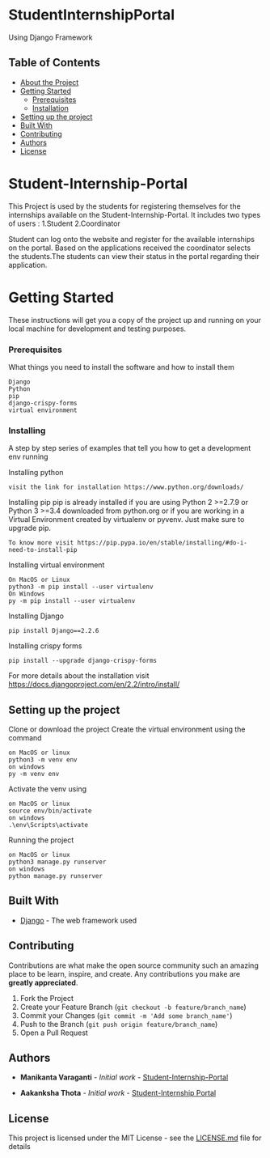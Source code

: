 # StudentInternshipPortal
Using Django Framework

## Table of Contents

* [About the Project](#student-internship-portal)
* [Getting Started](#getting-started)
  * [Prerequisites](#prerequisites)
  * [Installation](#installing)
* [Setting up the project](#setting-up-the-project)
* [Built With](#built-with)
* [Contributing](#contributing)
* [Authors](#authors)
* [License](#license)

# Student-Internship-Portal
This Project is used by the students for registering themselves for the internships available on the Student-Internship-Portal. It includes two types of  users :
1.Student
2.Coordinator

Student can log onto the website and register for the available internships on the portal. Based on the applications received the coordinator selects the students.The students can view their status in the portal regarding their application. 

# Getting Started

These instructions will get you a copy of the project up and running on your local machine for development and testing purposes.

### Prerequisites

What things you need to install the software and how to install them

```
Django
Python
pip
django-crispy-forms
virtual environment

```

### Installing

A step by step series of examples that tell you how to get a development env running

Installing python

```
visit the link for installation https://www.python.org/downloads/
```
Installing pip
pip is already installed if you are using Python 2 >=2.7.9 or Python 3 >=3.4 downloaded from python.org or if you are working in a Virtual Environment
 created by virtualenv or pyvenv. Just make sure to upgrade pip.
```
To know more visit https://pip.pypa.io/en/stable/installing/#do-i-need-to-install-pip
```

Installing virtual environment
```
On MacOS or Linux
python3 -m pip install --user virtualenv
On Windows
py -m pip install --user virtualenv
```
Installing Django

```
pip install Django==2.2.6
```
Installing crispy forms
```
pip install --upgrade django-crispy-forms
```
For more details about the installation visit https://docs.djangoproject.com/en/2.2/intro/install/

## Setting up the project

Clone or download the project
Create the virtual environment using the command

```
on MacOS or linux
python3 -m venv env
on windows
py -m venv env
```
Activate the venv using
```
on MacOS or linux
source env/bin/activate
on windows
.\env\Scripts\activate
```
Running the project
```
on MacOS or linux
python3 manage.py runserver
on windows 
python manage.py runserver
```


## Built With

* [Django](https://www.djangoproject.com) - The web framework used

## Contributing

Contributions are what make the open source community such an amazing place to be learn, inspire, and create. Any contributions you make are **greatly appreciated**.

1. Fork the Project
2. Create your Feature Branch (`git checkout -b feature/branch_name`)
3. Commit your Changes (`git commit -m 'Add some branch_name'`)
4. Push to the Branch (`git push origin feature/branch_name`)
5. Open a Pull Request

## Authors

* **Manikanta Varaganti** - *Initial work* - [Student-Internship-Portal](https://github.com/m2i101/Student-Internship-Portal)

* **Aakanksha Thota** - *Initial work* - [Student-Internship Portal](https://github.com/Aakanksha-Thota/Student-Internship-Portal)


## License

This project is licensed under the MIT License - see the [LICENSE.md](LICENSE.md) file for details





